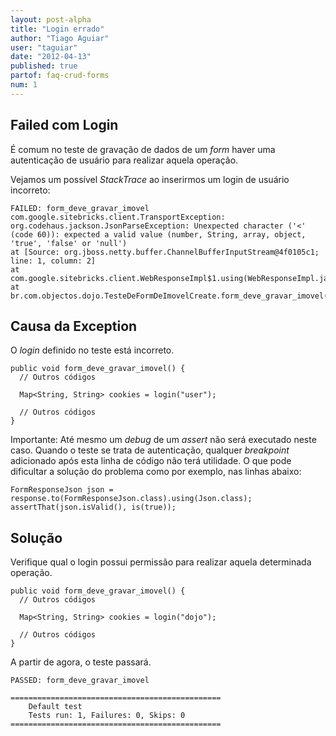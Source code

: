 ```yaml
---
layout: post-alpha
title: "Login errado"
author: "Tiago Aguiar"
user: "taguiar"
date: "2012-04-13"
published: true
partof: faq-crud-forms
num: 1
---
```


## Failed com Login

É comum no teste de gravação de dados de um _form_ haver uma autenticação de usuário para realizar
aquela operação.

Vejamos um possível _StackTrace_ ao inserirmos um login de usuário incorreto:

	FAILED: form_deve_gravar_imovel
	com.google.sitebricks.client.TransportException: org.codehaus.jackson.JsonParseException: Unexpected character ('<' (code 60)): expected a valid value (number, String, array, object, 'true', 'false' or 'null')
	at [Source: org.jboss.netty.buffer.ChannelBufferInputStream@4f0105c1; line: 1, column: 2]
	at com.google.sitebricks.client.WebResponseImpl$1.using(WebResponseImpl.java:59)
	at br.com.objectos.dojo.TesteDeFormDeImovelCreate.form_deve_gravar_imovel(TesteDeFormDeImovelCreate.java:88)

## Causa da Exception

O _login_ definido no teste está incorreto.
		
	public void form_deve_gravar_imovel() {
	  // Outros códigos
	  
	  Map<String, String> cookies = login("user");
	
	  // Outros códigos
	}
	
Importante: Até mesmo um _debug_ de um _assert_ não será executado neste caso. Quando o teste se trata
de autenticação, qualquer  _breakpoint_ adicionado após esta linha de código não terá utilidade. 
O que pode dificultar a solução do problema como por exemplo, nas linhas abaixo: 	

	FormResponseJson json = response.to(FormResponseJson.class).using(Json.class);
	assertThat(json.isValid(), is(true));
	
## Solução

Verifique qual o login possui permissão para realizar aquela determinada operação.

	public void form_deve_gravar_imovel() {
	  // Outros códigos
	  
	  Map<String, String> cookies = login("dojo");
	
	  // Outros códigos
	}
	
A partir de agora, o teste passará.	

	PASSED: form_deve_gravar_imovel
	
	===============================================
	    Default test
	    Tests run: 1, Failures: 0, Skips: 0
	===============================================